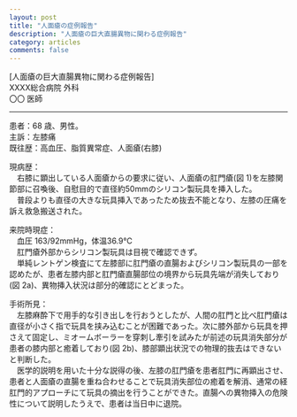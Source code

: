 ```yaml
---
layout: post
title: "人面瘡の症例報告"
description: "人面瘡の巨大直腸異物に関わる症例報告"
category: articles
comments: false
---
```


[人面瘡の巨大直腸異物に関わる症例報告]  
XXXX総合病院 外科  
〇〇 医師  

---

患者：68 歳、男性。  
主訴：左膝痛  
既往歴：高血圧、脂質異常症、人面瘡(右膝)  

現病歴：  
　右膝に顕出している人面瘡からの要求に従い、人面瘡の肛門瘡(図 1)を左膝関節部に召喚後、自慰目的で直径約50mmのシリコン製玩具を挿入した。  
　普段よりも直径の大きな玩具挿入であったため抜去不能となり、左膝の圧痛を訴え救急搬送された。  

来院時現症：  
　血圧 163/92mmHg，体温36.9℃  
　肛門瘡外部からシリコン製玩具は目視で確認できず。  
　単純レントゲン検査にて左膝部に肛門瘡の直腸およびシリコン製玩具の一部を認めたが、患者左膝内部と肛門瘡直腸部位の境界から玩具先端が消失しており(図 2a)、異物挿入状況は部分的確認にとどまった。  

手術所見：  
　左膝麻酔下で用手的な引き出しを行おうとしたが、人間の肛門と比べ肛門瘡は直径が小さく指で玩具を挟み込むことが困難であった。次に膝外部から玩具を押さえて固定し、ミオームボーラーを穿刺し牽引を試みたが前述の玩具消失部分が患者の膝内部と癒着しており(図 2b)、膝部顕出状況での物理的抜去はできないと判断した。  
　医学的説明を用いた十分な説得の後、左膝の肛門瘡を患者肛門に再顕出させ、患者と人面瘡の直腸を重ね合わせることで玩具消失部位の癒着を解消、通常の経肛門的アプローチにて玩具の摘出を行うことができた。直腸への異物挿入の危険性について説明したうえで、患者は当日中に退院。